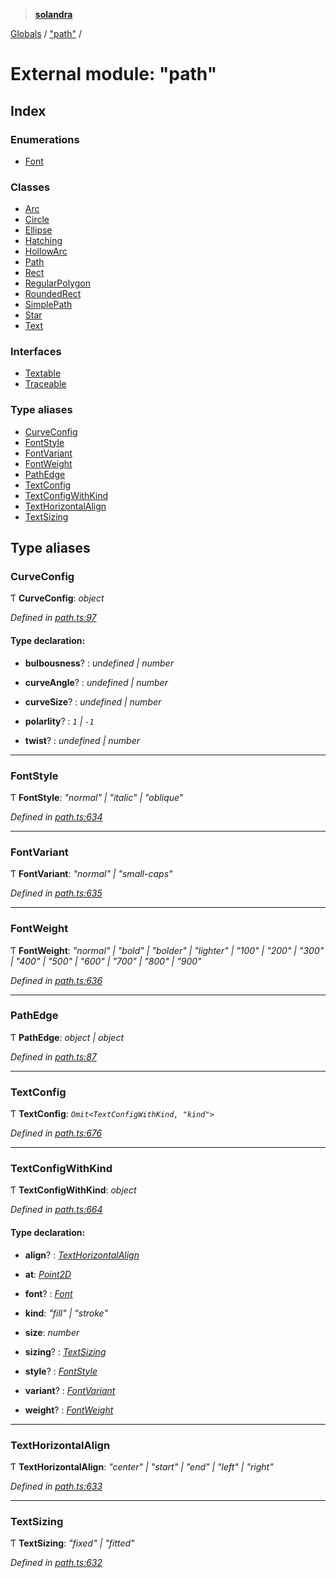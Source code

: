 > **[solandra](../README.md)**

[Globals](../README.md) / ["path"](_path_.md) /

# External module: "path"

## Index

### Enumerations

* [Font](../enums/_path_.font.md)

### Classes

* [Arc](../classes/_path_.arc.md)
* [Circle](../classes/_path_.circle.md)
* [Ellipse](../classes/_path_.ellipse.md)
* [Hatching](../classes/_path_.hatching.md)
* [HollowArc](../classes/_path_.hollowarc.md)
* [Path](../classes/_path_.path.md)
* [Rect](../classes/_path_.rect.md)
* [RegularPolygon](../classes/_path_.regularpolygon.md)
* [RoundedRect](../classes/_path_.roundedrect.md)
* [SimplePath](../classes/_path_.simplepath.md)
* [Star](../classes/_path_.star.md)
* [Text](../classes/_path_.text.md)

### Interfaces

* [Textable](../interfaces/_path_.textable.md)
* [Traceable](../interfaces/_path_.traceable.md)

### Type aliases

* [CurveConfig](_path_.md#curveconfig)
* [FontStyle](_path_.md#fontstyle)
* [FontVariant](_path_.md#fontvariant)
* [FontWeight](_path_.md#fontweight)
* [PathEdge](_path_.md#pathedge)
* [TextConfig](_path_.md#textconfig)
* [TextConfigWithKind](_path_.md#textconfigwithkind)
* [TextHorizontalAlign](_path_.md#texthorizontalalign)
* [TextSizing](_path_.md#textsizing)

## Type aliases

###  CurveConfig

Ƭ **CurveConfig**: *object*

*Defined in [path.ts:97](https://github.com/jamesporter/solandra/blob/50bf90a/src/lib/path.ts#L97)*

#### Type declaration:

* **bulbousness**? : *undefined | number*

* **curveAngle**? : *undefined | number*

* **curveSize**? : *undefined | number*

* **polarlity**? : *`1` | `-1`*

* **twist**? : *undefined | number*

___

###  FontStyle

Ƭ **FontStyle**: *"normal" | "italic" | "oblique"*

*Defined in [path.ts:634](https://github.com/jamesporter/solandra/blob/50bf90a/src/lib/path.ts#L634)*

___

###  FontVariant

Ƭ **FontVariant**: *"normal" | "small-caps"*

*Defined in [path.ts:635](https://github.com/jamesporter/solandra/blob/50bf90a/src/lib/path.ts#L635)*

___

###  FontWeight

Ƭ **FontWeight**: *"normal" | "bold" | "bolder" | "lighter" | "100" | "200" | "300" | "400" | "500" | "600" | "700" | "800" | "900"*

*Defined in [path.ts:636](https://github.com/jamesporter/solandra/blob/50bf90a/src/lib/path.ts#L636)*

___

###  PathEdge

Ƭ **PathEdge**: *object | object*

*Defined in [path.ts:87](https://github.com/jamesporter/solandra/blob/50bf90a/src/lib/path.ts#L87)*

___

###  TextConfig

Ƭ **TextConfig**: *`Omit<TextConfigWithKind, "kind">`*

*Defined in [path.ts:676](https://github.com/jamesporter/solandra/blob/50bf90a/src/lib/path.ts#L676)*

___

###  TextConfigWithKind

Ƭ **TextConfigWithKind**: *object*

*Defined in [path.ts:664](https://github.com/jamesporter/solandra/blob/50bf90a/src/lib/path.ts#L664)*

#### Type declaration:

* **align**? : *[TextHorizontalAlign](_path_.md#texthorizontalalign)*

* **at**: *[Point2D](_types_play_.md#point2d)*

* **font**? : *[Font](../enums/_path_.font.md)*

* **kind**: *"fill" | "stroke"*

* **size**: *number*

* **sizing**? : *[TextSizing](_path_.md#textsizing)*

* **style**? : *[FontStyle](_path_.md#fontstyle)*

* **variant**? : *[FontVariant](_path_.md#fontvariant)*

* **weight**? : *[FontWeight](_path_.md#fontweight)*

___

###  TextHorizontalAlign

Ƭ **TextHorizontalAlign**: *"center" | "start" | "end" | "left" | "right"*

*Defined in [path.ts:633](https://github.com/jamesporter/solandra/blob/50bf90a/src/lib/path.ts#L633)*

___

###  TextSizing

Ƭ **TextSizing**: *"fixed" | "fitted"*

*Defined in [path.ts:632](https://github.com/jamesporter/solandra/blob/50bf90a/src/lib/path.ts#L632)*